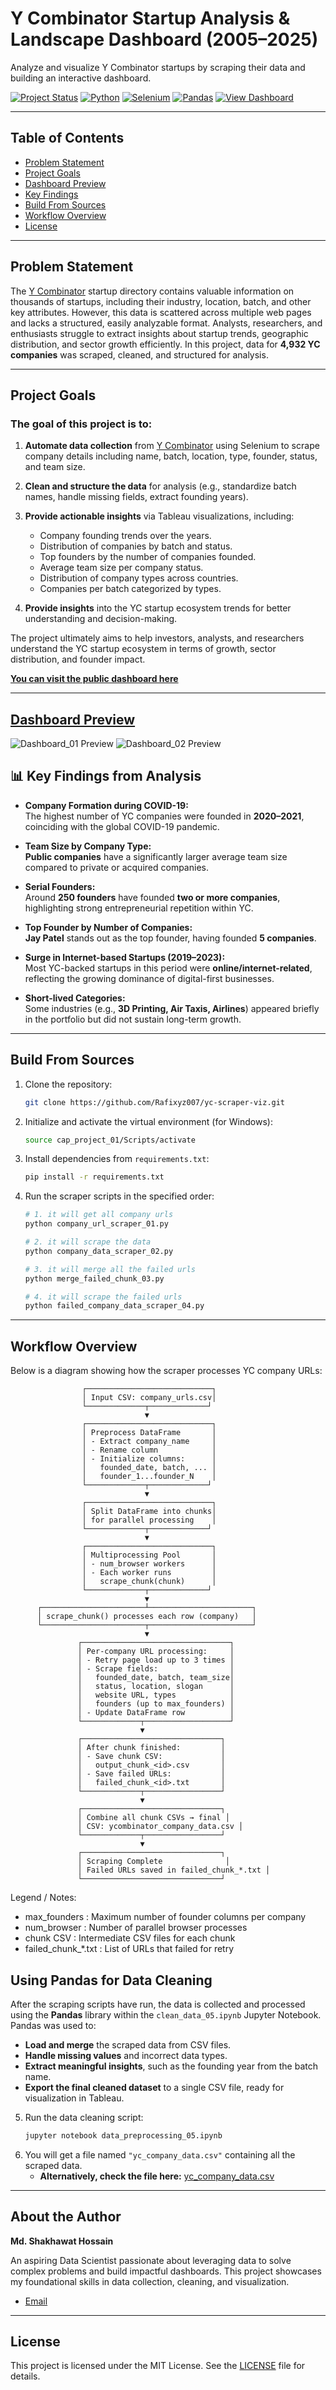 # Y Combinator Startup Analysis & Landscape Dashboard (2005–2025)

Analyze and visualize Y Combinator startups by scraping their data and building an interactive dashboard.

[![Project Status](https://img.shields.io/badge/Project%20Status-Completed-green?style=flat-square)](#)
[![Python](https://img.shields.io/badge/Python-3.13-blue?style=flat-square)](#)
[![Selenium](https://img.shields.io/badge/Selenium-4.34.2-red?style=flat-square)](#)
[![Pandas](https://img.shields.io/badge/Pandas-2.3.1-informational?style=flat-square)](#)
[![View Dashboard](https://img.shields.io/badge/Tableau-View-blue?style=flat-square&logo=tableau&logoColor=white)](https://public.tableau.com/app/profile/md.shakhawat.hossain7416/viz/StartupLandscapeDashboard20052025/StartupLandscapeDashboard20052025#1)


---

## Table of Contents
- [Problem Statement](#problem-statement)
- [Project Goals](#project-goals)
- [Dashboard Preview](#dashboard-preview)
- [Key Findings](#-key-findings-from-analysis)
- [Build From Sources](#build-from-sources)
- [Workflow Overview](#workflow-overview)
- [License](#license)

---

## Problem Statement

The [Y Combinator](https://www.ycombinator.com) startup directory contains valuable information on thousands of startups, including their industry, location, batch, and other key attributes. However, this data is scattered across multiple web pages and lacks a structured, easily analyzable format. Analysts, researchers, and enthusiasts struggle to extract insights about startup trends, geographic distribution, and sector growth efficiently.
In this project, data for **4,932 YC companies** was scraped, cleaned, and structured for analysis.


---

## Project Goals

### The goal of this project is to:

1.  **Automate data collection** from [Y Combinator](https://www.ycombinator.com/companies) using Selenium to scrape company details including name, batch, location, type, founder, status, and team size.

2.  **Clean and structure the data** for analysis (e.g., standardize batch names, handle missing fields, extract founding years).

3.  **Provide actionable insights** via Tableau visualizations, including:
    * Company founding trends over the years.
    * Distribution of companies by batch and status.
    * Top founders by the number of companies founded.
    * Average team size per company status.
    * Distribution of company types across countries.
    * Companies per batch categorized by types.

4.  **Provide insights** into the YC startup ecosystem trends for better understanding and decision-making.

The project ultimately aims to help investors, analysts, and researchers understand the YC startup ecosystem in terms of growth, sector distribution, and founder impact.

[**You can visit the public dashboard here**](https://public.tableau.com/app/profile/md.shakhawat.hossain7416/viz/StartupLandscapeDashboard20052025/StartupLandscapeDashboard20052025#1)

---

## [Dashboard Preview](https://public.tableau.com/app/profile/md.shakhawat.hossain7416/viz/StartupLandscapeDashboard20052025/StartupLandscapeDashboard20052025)

![Dashboard_01 Preview](https://github.com/Rafixyz007/yc-scraper-viz/blob/main/Yc_scraper/assets/dashboard_01.png)
![Dashboard_02 Preview](https://github.com/Rafixyz007/yc-scraper-viz/blob/main/Yc_scraper/assets/dashboard_02.png)


## 📊 Key Findings from Analysis

- **Company Formation during COVID-19:**  
  The highest number of YC companies were founded in **2020–2021**, coinciding with the global COVID-19 pandemic.  

- **Team Size by Company Type:**  
  **Public companies** have a significantly larger average team size compared to private or acquired companies.  

- **Serial Founders:**  
  Around **250 founders** have founded **two or more companies**, highlighting strong entrepreneurial repetition within YC.  

- **Top Founder by Number of Companies:**  
  **Jay Patel** stands out as the top founder, having founded **5 companies**.  

- **Surge in Internet-based Startups (2019–2023):**  
  Most YC-backed startups in this period were **online/internet-related**, reflecting the growing dominance of digital-first businesses.  

- **Short-lived Categories:**  
  Some industries (e.g., **3D Printing, Air Taxis, Airlines**) appeared briefly in the portfolio but did not sustain long-term growth.  

---

## Build From Sources

1.  Clone the repository:
    ```bash
    git clone https://github.com/Rafixyz007/yc-scraper-viz.git
    ```
2.  Initialize and activate the virtual environment (for Windows):
    ```bash
    source cap_project_01/Scripts/activate
    ```
3.  Install dependencies from `requirements.txt`:
    ```bash
    pip install -r requirements.txt
    ```
4.  Run the scraper scripts in the specified order:
    ```bash
    # 1. it will get all company urls
    python company_url_scraper_01.py 

    # 2. it will scrape the data
    python company_data_scraper_02.py 

    # 3. it will merge all the failed urls
    python merge_failed_chunk_03.py 

    # 4. it will scrape the failed urls
    python failed_company_data_scraper_04.py
    ```

---

## Workflow Overview

Below is a diagram showing how the scraper processes YC company URLs:

                    ┌────────────────────────────┐
                    │ Input CSV: company_urls.csv│
                    └─────────────┬─────────────┘
                                  ▼
                    ┌────────────────────────────┐
                    │ Preprocess DataFrame       │
                    │ - Extract company_name     │
                    │ - Rename column            │
                    │ - Initialize columns:      │
                    │   founded_date, batch, ... │
                    │   founder_1...founder_N    │
                    └─────────────┬─────────────┘
                                  ▼
                    ┌────────────────────────────┐
                    │ Split DataFrame into chunks│
                    │ for parallel processing    │
                    └─────────────┬─────────────┘
                                  ▼
                    ┌────────────────────────────┐
                    │ Multiprocessing Pool       │
                    │ - num_browser workers      │
                    │ - Each worker runs         │
                    │   scrape_chunk(chunk)      │
                    └─────────────┬─────────────┘
                                  ▼
          ┌───────────────────────┴───────────────────────┐
          │ scrape_chunk() processes each row (company)   │
          └───────────────────────┬───────────────────────┘
                                  ▼
                   ┌─────────────────────────────────┐
                   │ Per-company URL processing:     │
                   │ - Retry page load up to 3 times │
                   │ - Scrape fields:                │
                   │   founded_date, batch, team_size│
                   │   status, location, slogan      │
                   │   website URL, types            │
                   │   founders (up to max_founders) │
                   │ - Update DataFrame row          │
                   └─────────────┬───────────────────┘
                                 ▼
                   ┌───────────────────────────────┐
                   │ After chunk finished:         │
                   │ - Save chunk CSV:             │
                   │   output_chunk_<id>.csv       │
                   │ - Save failed URLs:           │
                   │   failed_chunk_<id>.txt       │
                   └─────────────┬─────────────────┘
                                 ▼
                   ┌───────────────────────────────┐
                   │ Combine all chunk CSVs → final │
                   │ CSV: ycombinator_company_data.csv │
                   └─────────────┬─────────────────┘
                                 ▼
                   ┌───────────────────────────────┐
                   │ Scraping Complete              │
                   │ Failed URLs saved in failed_chunk_*.txt │
                   └───────────────────────────────┘

Legend / Notes:
- max_founders : Maximum number of founder columns per company
- num_browser  : Number of parallel browser processes
- chunk CSV    : Intermediate CSV files for each chunk
- failed_chunk_*.txt : List of URLs that failed for retry


## Using Pandas for Data Cleaning
After the scraping scripts have run, the data is collected and processed using the **Pandas** library within the `clean_data_05.ipynb` Jupyter Notebook. Pandas was used to:
* **Load and merge** the scraped data from CSV files.
* **Handle missing values** and incorrect data types.
* **Extract meaningful insights**, such as the founding year from the batch name.
* **Export the final cleaned dataset** to a single CSV file, ready for visualization in Tableau.

5.  Run the data cleaning script:
    ```bash
    jupyter notebook data_preprocessing_05.ipynb
    ```
6.  You will get a file named `"yc_company_data.csv"` containing all the scraped data.
    * **Alternatively, check the file here:** [yc_company_data.csv](https://github.com/Rafixyz007/yc-scraper-viz/blob/main/capstone%20project%2001/source/yc_company_data.csv)

---


## About the Author
**Md. Shakhawat Hossain**

An aspiring Data Scientist passionate about leveraging data to solve complex problems and build impactful dashboards. This project showcases my foundational skills in data collection, cleaning, and visualization.

-   [Email](shakhawat430007@gmail.com)

---

## License

This project is licensed under the MIT License. See the [LICENSE](LICENSE) file for details.

